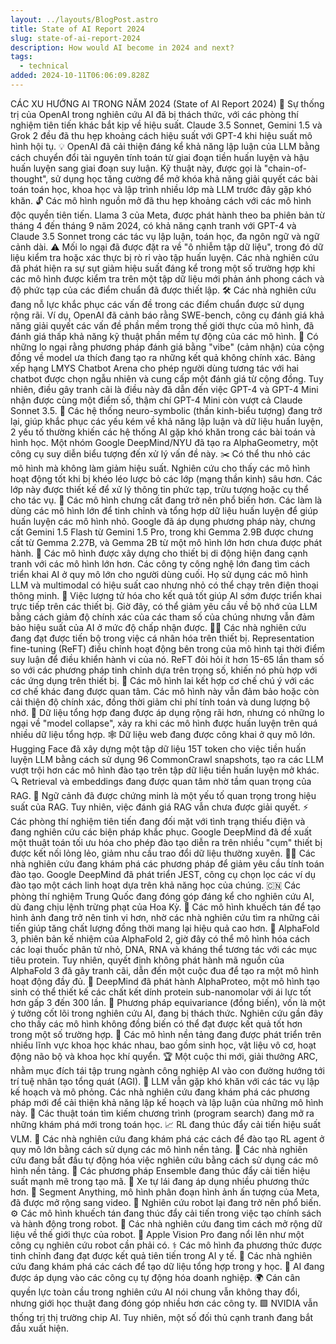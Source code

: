 ```yaml
---
layout: ../layouts/BlogPost.astro
title: State of AI Report 2024
slug: state-of-ai-report-2024
description: How would AI become in 2024 and next?
tags:
  - technical
added: 2024-10-11T06:06:09.828Z
---
```


CÁC XU HƯỚNG AI TRONG NĂM 2024
(State of AI Report 2024)
🥇 Sự thống trị của OpenAI trong nghiên cứu AI đã bị thách thức, với các phòng thí nghiệm tiên tiến khác bắt kịp về hiệu suất. Claude 3.5 Sonnet, Gemini 1.5 và Grok 2 đều đã thu hẹp khoảng cách hiệu suất với GPT-4 khi hiệu suất mô hình hội tụ.
💡 OpenAI đã cải thiện đáng kể khả năng lập luận của LLM bằng cách chuyển đổi tài nguyên tính toán từ giai đoạn tiền huấn luyện và hậu huấn luyện sang giai đoạn suy luận. Kỹ thuật này, được gọi là "chain-of-thought", sử dụng học tăng cường để mở khóa khả năng giải quyết các bài toán toán học, khoa học và lập trình nhiều lớp mà LLM trước đây gặp khó khăn.
🔓 Các mô hình nguồn mở đã thu hẹp khoảng cách với các mô hình độc quyền tiên tiến. Llama 3 của Meta, được phát hành theo ba phiên bản từ tháng 4 đến tháng 9 năm 2024, có khả năng cạnh tranh với GPT-4 và Claude 3.5 Sonnet trong các tác vụ lập luận, toán học, đa ngôn ngữ và ngữ cảnh dài.
⚠️ Mối lo ngại đã được đặt ra về "ô nhiễm tập dữ liệu", trong đó dữ liệu kiểm tra hoặc xác thực bị rò rỉ vào tập huấn luyện. Các nhà nghiên cứu đã phát hiện ra sự sụt giảm hiệu suất đáng kể trong một số trường hợp khi các mô hình được kiểm tra trên một tập dữ liệu mới phản ánh phong cách và độ phức tạp của các điểm chuẩn đã được thiết lập.
🛠️ Các nhà nghiên cứu đang nỗ lực khắc phục các vấn đề trong các điểm chuẩn được sử dụng rộng rãi. Ví dụ, OpenAI đã cảnh báo rằng SWE-bench, công cụ đánh giá khả năng giải quyết các vấn đề phần mềm trong thế giới thực của mô hình, đã đánh giá thấp khả năng kỹ thuật phần mềm tự động của các mô hình.
🤔 Có những lo ngại rằng phương pháp đánh giá bằng "vibe" (cảm nhận) của cộng đồng về model ưa thích đang tạo ra những kết quả không chính xác. Bảng xếp hạng LMYS Chatbot Arena cho phép người dùng tương tác với hai chatbot được chọn ngẫu nhiên và cung cấp một đánh giá từ cộng đồng. Tuy nhiên, điều gây tranh cãi là điều này đã dẫn đến việc GPT-4 và GPT-4 Mini nhận được cùng một điểm số, thậm chí GPT-4 Mini còn vượt cả Claude Sonnet 3.5.
🧠 Các hệ thống neuro-symbolic (thần kinh-biểu tượng) đang trở lại, giúp khắc phục các yếu kém về khả năng lập luận và dữ liệu huấn luyện, 2 yếu tố thường khiến các hệ thống AI gặp khó khăn trong các bài toán và hình học. Một nhóm Google DeepMind/NYU đã tạo ra AlphaGeometry, một công cụ suy diễn biểu tượng đến xử lý vấn đề này.
✂️ Có thể thu nhỏ các mô hình mà không làm giảm hiệu suất. Nghiên cứu cho thấy các mô hình hoạt động tốt khi bị khéo léo lược bỏ các lớp (mạng thần kinh) sâu hơn. Các lớp này được thiết kế để xử lý thông tin phức tạp, trừu tượng hoặc cụ thể cho tác vụ.
🧪 Các mô hình chưng cất đang trở nên phổ biến hơn. Các làm là dùng các mô hình lớn để tinh chỉnh và tổng hợp dữ liệu huấn luyện để giúp huấn luyện các mô hình nhỏ. Google đã áp dụng phương pháp này, chưng cất Gemini 1.5 Flash từ Gemini 1.5 Pro, trong khi Gemma 2.9B được chưng cất từ Gemma 2.27B, và Gemma 2B từ một mô hình lớn hơn chưa được phát hành.
📱 Các mô hình được xây dựng cho thiết bị di động hiện đang cạnh tranh với các mô hình lớn hơn. Các công ty công nghệ lớn đang tìm cách triển khai AI ở quy mô lớn cho người dùng cuối. Họ sử dụng các mô hình LLM và multimodal có hiệu suất cao nhưng nhỏ có thể chạy trên điện thoại thông minh.
🤏 Việc lượng tử hóa cho kết quả tốt giúp AI sớm được triển khai trực tiếp trên các thiết bị. Giờ đây, có thể giảm yêu cầu về bộ nhớ của LLM bằng cách giảm độ chính xác của các tham số của chúng nhưng vẫn đảm bảo hiệu suất của AI ở mức độ chấp nhận được.
🧑‍💼 Các nhà nghiên cứu đang đạt được tiến bộ trong việc cá nhân hóa trên thiết bị. Representation fine-tuning (ReFT) điều chỉnh hoạt động bên trong của mô hình tại thời điểm suy luận để điều khiển hành vi của nó. ReFT đỏi hỏi ít hơn 15-65 lần tham số so với các phương pháp tinh chỉnh dựa trên trọng số, khiến nó phù hợp với các ứng dụng trên thiết bị.
🔗 Các mô hình lai kết hợp cơ chế chú ý với các cơ chế khác đang được quan tâm. Các mô hình này vẫn đảm bảo hoặc còn cải thiện độ chính xác, đồng thời giảm chi phí tính toán và dung lượng bộ nhớ.
🌱 Dữ liệu tổng hợp đang được áp dụng rộng rãi hơn, nhưng có những lo ngại về "model collapse", xảy ra khi các mô hình được huấn luyện trên quá nhiều dữ liệu tổng hợp.
🕸️ Dữ liệu web đang được công khai ở quy mô lớn. Hugging Face đã xây dựng một tập dữ liệu 15T token cho việc tiền huấn luyện LLM bằng cách sử dụng 96 CommonCrawl snapshots, tạo ra các LLM vượt trội hơn các mô hình đào tạo trên tập dữ liệu tiền huấn luyện mở khác.
🔍 Retrieval và embeddings đang được quan tâm nhờ tầm quan trọng của RAG.
🎯 Ngữ cảnh đã được chứng minh là một yếu tố quan trọng trong hiệu suất của RAG. Tuy nhiên, việc đánh giá RAG vẫn chưa được giải quyết.
⚡ Các phòng thí nghiệm tiên tiến đang đối mặt với tình trạng thiếu điện và đang nghiên cứu các biện pháp khắc phục. Google DeepMind đã đề xuất một thuật toán tối ưu hóa cho phép đào tạo diễn ra trên nhiều "cụm" thiết bị được kết nối lỏng lẻo, giảm nhu cầu trao đổi dữ liệu thường xuyên.
🏋️‍♀️ Các nhà nghiên cứu đang khám phá các phương pháp để giảm yêu cầu tính toán đào tạo. Google DeepMind đã phát triển JEST, công cụ chọn lọc các ví dụ đào tạo một cách linh hoạt dựa trên khả năng học của chúng.
🇨🇳 Các phòng thí nghiệm Trung Quốc đang đóng góp đáng kể cho nghiên cứu AI, dù đang chịu lệnh trừng phạt của Hoa Kỳ.
🎨 Các mô hình khuếch tán để tạo hình ảnh đang trở nên tinh vi hơn, nhờ các nhà nghiên cứu tìm ra những cải tiến giúp tăng chất lượng đồng thời mang lại hiệu quả cao hơn.
🧬 AlphaFold 3, phiên bản kế nhiệm của AlphaFold 2, giờ đây có thể mô hình hóa cách các loại thuốc phân tử nhỏ, DNA, RNA và kháng thể tương tác với các mục tiêu protein. Tuy nhiên, quyết định không phát hành mã nguồn của AlphaFold 3 đã gây tranh cãi, dẫn đến một cuộc đua để tạo ra một mô hình hoạt động đầy đủ.
🦠 DeepMind đã phát hành AlphaProteo, một mô hình tạo sinh có thể thiết kế các chất kết dính protein sub-nanomolar với ái lực tốt hơn gấp 3 đến 300 lần.
🔄 Phương pháp equivariance (đồng biến), vốn là một ý tưởng cốt lõi trong nghiên cứu AI, đang bị thách thức. Nghiên cứu gần đây cho thấy các mô hình không đồng biến có thể đạt được kết quả tốt hơn trong một số trường hợp.
🔬 Các mô hình nền tảng đang được phát triển trên nhiều lĩnh vực khoa học khác nhau, bao gồm sinh học, vật liệu vô cơ, hoạt động não bộ và khoa học khí quyển.
🏆 Một cuộc thi mới, giải thưởng ARC, nhằm mục đích tái tập trung ngành công nghiệp AI vào con đường hướng tới trí tuệ nhân tạo tổng quát (AGI).
🧩 LLM vẫn gặp khó khăn với các tác vụ lập kế hoạch và mô phỏng. Các nhà nghiên cứu đang khám phá các phương pháp mới để cải thiện khả năng lập kế hoạch và lập luận của những mô hình này.
🔎 Các thuật toán tìm kiếm chương trình (program search) đang mở ra những khám phá mới trong toán học.
📈 RL đang thúc đẩy cải tiến hiệu suất VLM.
🤖 Các nhà nghiên cứu đang khám phá các cách để đào tạo RL agent ở quy mô lớn bằng cách sử dụng các mô hình nền tảng.
🔬 Các nhà nghiên cứu đang bắt đầu tự động hóa việc nghiên cứu bằng cách sử dụng các mô hình nền tảng.
🤝 Các phương pháp Ensemble đang thúc đẩy cải tiến hiệu suất mạnh mẽ trong tạo mã.
🚗 Xe tự lái đang áp dụng nhiều phương thức hơn.
🎥 Segment Anything, mô hình phân đoạn hình ảnh ấn tượng của Meta, đã được mở rộng sang video.
🤖 Nghiên cứu robot lại đang trở nên phổ biến.
⚙️ Các mô hình khuếch tán đang thúc đẩy cải tiến trong việc tạo chính sách và hành động trong robot.
🔄 Các nhà nghiên cứu đang tìm cách mở rộng dữ liệu về thế giới thực của robot.
🍎 Apple Vision Pro đang nổi lên như một công cụ nghiên cứu robot cần phải có.
⚕️ Các mô hình đa phương thức được tinh chỉnh đang đạt được kết quả tiên tiến trong AI y tế.
💊 Các nhà nghiên cứu đang khám phá các cách để tạo dữ liệu tổng hợp trong y học.
🏢 AI đang được áp dụng vào các công cụ tự động hóa doanh nghiệp.
🌍 Cán cân quyền lực toàn cầu trong nghiên cứu AI nói chung vẫn không thay đổi, nhưng giới học thuật đang đóng góp nhiều hơn các công ty.
🟩 NVIDIA vẫn thống trị thị trường chip AI. Tuy nhiên, một số đối thủ cạnh tranh đang bắt đầu xuất hiện.
